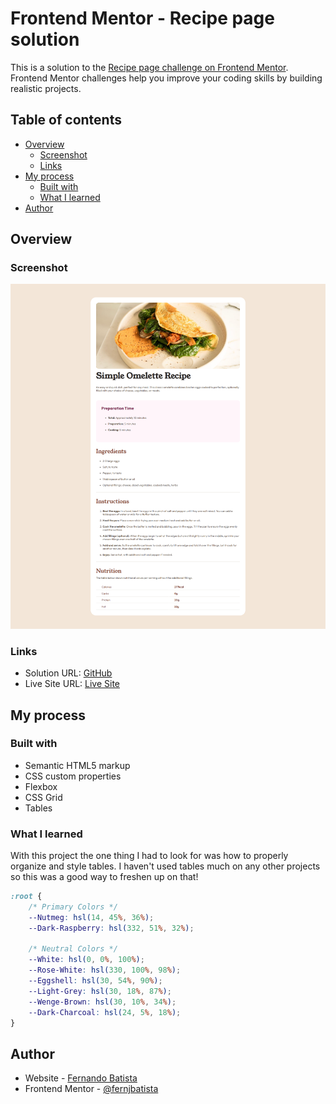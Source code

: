 # Frontend Mentor - Recipe page solution

This is a solution to the [Recipe page challenge on Frontend Mentor](https://www.frontendmentor.io/challenges/recipe-page-KiTsR8QQKm). Frontend Mentor challenges help you improve your coding skills by building realistic projects. 

## Table of contents

- [Overview](#overview)
  - [Screenshot](#screenshot)
  - [Links](#links)
- [My process](#my-process)
  - [Built with](#built-with)
  - [What I learned](#what-i-learned)
- [Author](#author)

## Overview

### Screenshot

![Recipe Project Screenshot](./assets/images/screenshot.png)

### Links

- Solution URL: [GitHub](https://github.com/FernJBatista/Recipe-page-challenge)
- Live Site URL: [Live Site](https://fernjbatista.github.io/Recipe-page/)

## My process

### Built with

- Semantic HTML5 markup
- CSS custom properties
- Flexbox
- CSS Grid
- Tables

### What I learned

With this project the one thing I had to look for was how to properly organize and style tables. I haven't used tables much on any other projects so this was a good way to freshen up on that!

```CSS I'm getting very used to using this for the colors. It makes it a lot easier for me when I set my colors in Figma.
:root {
    /* Primary Colors */
    --Nutmeg: hsl(14, 45%, 36%);
    --Dark-Raspberry: hsl(332, 51%, 32%);

    /* Neutral Colors */
    --White: hsl(0, 0%, 100%);
    --Rose-White: hsl(330, 100%, 98%);
    --Eggshell: hsl(30, 54%, 90%);
    --Light-Grey: hsl(30, 18%, 87%);
    --Wenge-Brown: hsl(30, 10%, 34%);
    --Dark-Charcoal: hsl(24, 5%, 18%);
}
```

## Author

- Website - [Fernando Batista](https://www.fernando-batista.weblow.io)
- Frontend Mentor - [@fernjbatista](https://www.frontendmentor.io/profile/fernjbatista)
